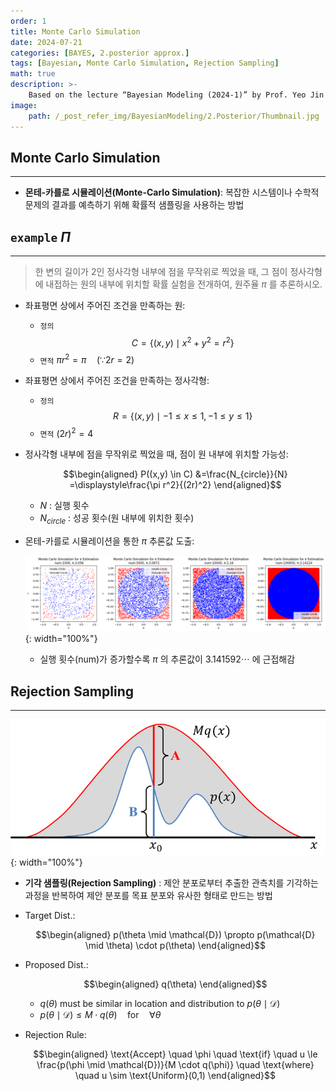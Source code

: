 ```yaml
---
order: 1
title: Monte Carlo Simulation
date: 2024-07-21
categories: [BAYES, 2.posterior approx.]
tags: [Bayesian, Monte Carlo Simulation, Rejection Sampling]
math: true
description: >-
    Based on the lecture “Bayesian Modeling (2024-1)” by Prof. Yeo Jin Chung, Dept. of AI, Big Data & Management, College of Business Administration, Kookmin Univ.
image:
    path: /_post_refer_img/BayesianModeling/2.Posterior/Thumbnail.jpg
---
```


## Monte Carlo Simulation
-----

- **몬테-카를로 시뮬레이션(Monte-Carlo Simulation)**: 복잡한 시스템이나 수학적 문제의 결과를 예측하기 위해 확률적 샘플링을 사용하는 방법

## `example` $\Pi$
-----

> 한 변의 길이가 2인 정사각형 내부에 점을 무작위로 찍었을 때, 그 점이 정사각형에 내접하는 원의 내부에 위치할 확률 실험을 전개하여, 원주율 $\pi$ 를 추론하시오.

- 좌표평면 상에서 주어진 조건을 만족하는 원:
    - `정의` $$C = \{ (x, y) \mid x^2 + y^2 = r^2 \} $$
    - `면적` $\pi r^2 = \pi \quad (\because 2r=2)$

- 좌표평면 상에서 주어진 조건을 만족하는 정사각형:
    - `정의` $$R = \{ (x, y) \mid -1 \le x \le 1, -1 \le y \le 1\}$$
    - `면적` $(2r)^2=4$

- 정사각형 내부에 점을 무작위로 찍었을 때, 점이 원 내부에 위치할 가능성:

    $$\begin{aligned}
    P((x,y) \in C)
    &=\frac{N_{circle}}{N}
    =\displaystyle\frac{\pi r^2}{(2r)^2}
    \end{aligned}$$

    - $N$ : 실행 횟수
    - $N_{circle}$ : 성공 횟수(원 내부에 위치한 횟수)

- 몬테-카를로 시뮬레이션을 통한 $\pi$ 추론값 도출:

    ![01](/_post_refer_img/BayesianModeling/2.Posterior/01-01.png){: width="100%"}

    - 실행 횟수(num)가 증가할수록 $\pi$ 의 추론값이 $3.141592\cdots$ 에 근접해감

## Rejection Sampling
-----

![02](/_post_refer_img/BayesianModeling/2.Posterior/01-02.png){: width="100%"}

- **기각 샘플링(Rejection Sampling)** : 제안 분포로부터 추출한 관측치를 기각하는 과정을 반복하여 제안 분포를 목표 분포와 유사한 형태로 만드는 방법

- Target Dist.:

    $$\begin{aligned}
    p(\theta \mid \mathcal{D}) \propto p(\mathcal{D} \mid \theta) \cdot p(\theta)
    \end{aligned}$$

- Proposed Dist.:

    $$\begin{aligned}
    q(\theta)
    \end{aligned}$$

    - $q(\theta)$ must be similar in location and distribution to $p(\theta \mid \mathcal{D})$
    - $p(\theta \mid \mathcal{D}) \le M \cdot q(\theta) \quad \text{for} \quad \forall \theta$

- Rejection Rule:

    $$\begin{aligned}
    \text{Accept} \quad \phi \quad \text{if} \quad u \le \frac{p(\phi \mid \mathcal{D})}{M \cdot q(\phi)} \quad \text{where} \quad u \sim \text{Uniform}(0,1)
    \end{aligned}$$